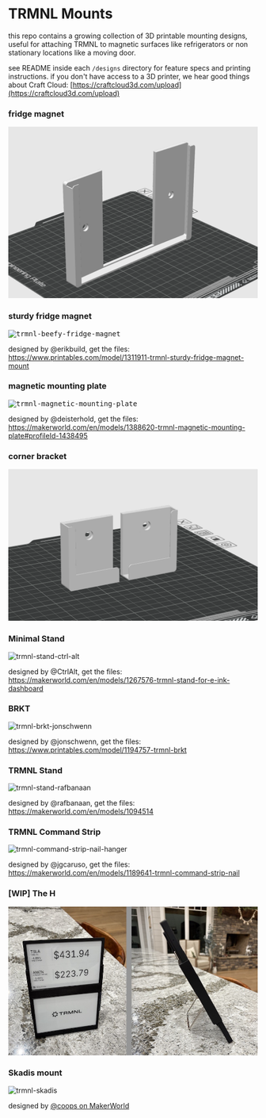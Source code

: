 # TRMNL Mounts

this repo contains a growing collection of 3D printable mounting designs, useful for attaching TRMNL to magnetic surfaces like refrigerators or non stationary locations like a moving door.

see README inside each `/designs` directory for feature specs and printing instructions. if you don't have access to a 3D printer, we hear good things about Craft Cloud:
[https://craftcloud3d.com/upload](https://craftcloud3d.com/upload)

### fridge magnet

<kbd>![trmnl-fridge-magnet-front-preview](https://github.com/usetrmnl/mounts/blob/main/designs/fridge_magnet/preview/front%20-%20fridge_mount_3.1.png)</kbd>

### sturdy fridge magnet

<kbd>![trmnl-beefy-fridge-magnet](https://github.com/user-attachments/assets/94493388-19e6-4f62-ac63-d2783833e840)</kbd>

designed by @erikbuild, get the files:
https://www.printables.com/model/1311911-trmnl-sturdy-fridge-magnet-mount


### magnetic mounting plate

<kbd>![trmnl-magnetic-mounting-plate](https://github.com/user-attachments/assets/dd6d9ed2-b7f8-42ac-bbcd-28ae6d58514a)</kbd>

designed by @deisterhold, get the files:
https://makerworld.com/en/models/1388620-trmnl-magnetic-mounting-plate#profileId-1438495

### corner bracket

<kbd>![corner-bracket-front-preview](https://github.com/usetrmnl/mounts/blob/main/designs/corner_bracket/preview/front%20-%20corner_bracket_3.1.png)</kbd>

### Minimal Stand

![trmnl-stand-ctrl-alt](https://github.com/user-attachments/assets/8961a014-4682-4642-9116-865eb9ef53d2)

designed by @CtrlAlt, get the files:
https://makerworld.com/en/models/1267576-trmnl-stand-for-e-ink-dashboard

### BRKT

![trmnl-brkt-jonschwenn](https://github.com/user-attachments/assets/f2da76cc-3f02-43fa-8e09-d0f6700798a5)

designed by @jonschwenn, get the files:
https://www.printables.com/model/1194757-trmnl-brkt

### TRMNL Stand

![trmnl-stand-rafbanaan](https://github.com/user-attachments/assets/cf788dc2-d9f1-4ea9-ad45-caf90f97bcdd)

designed by @rafbanaan, get the files:
https://makerworld.com/en/models/1094514

### TRMNL Command Strip

![trmnl-command-strip-nail-hanger](https://github.com/user-attachments/assets/121c192b-0546-4b00-b399-dcc7c2c42017)

designed by @jgcaruso, get the files:
https://makerworld.com/en/models/1189641-trmnl-command-strip-nail

### [WIP] The H

<kbd>![the-h-wip-preview](https://github.com/usetrmnl/mounts/blob/main/designs/the_h/preview/the_h.jpeg)</kbd>

### Skadis mount

![trmnl-skadis](https://makerworld.bblmw.com/makerworld/model/US3a1af63a9befc2/design/2025-02-27_1cf7c90d0e8c5.jpg?x-oss-process=image/resize,w_1920/format,webp)

designed by [@coops on MakerWorld](https://makerworld.com/en/models/1156997-trmnl-skadis-mount)
